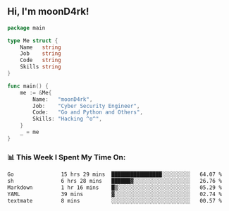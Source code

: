 <h2> Hi, I'm moonD4rk!</h2>

```go
package main

type Me struct {
	Name   string
	Job    string
	Code   string
	Skills string
}

func main() {
	me := &Me{
		Name:   "moonD4rk",
		Job:    "Cyber Security Engineer",
		Code:   "Go and Python and Others",
		Skills: "Hacking ^o^",
	}
	_ = me
}
```

<h3>📊 This Week I Spent My Time On:</h3>
<!-- <img align='right' src="https://github-readme-stats.vercel.app/api?username=moond4rk&show_icons=true&theme=radical", width="300" height="150"> -->

<!--START_SECTION:waka-->

```txt
Go               15 hrs 29 mins  ████████████████░░░░░░░░░   64.07 %
sh               6 hrs 28 mins   ██████▓░░░░░░░░░░░░░░░░░░   26.76 %
Markdown         1 hr 16 mins    █▒░░░░░░░░░░░░░░░░░░░░░░░   05.29 %
YAML             39 mins         ▓░░░░░░░░░░░░░░░░░░░░░░░░   02.74 %
textmate         8 mins          ░░░░░░░░░░░░░░░░░░░░░░░░░   00.57 %
```

<!--END_SECTION:waka-->

